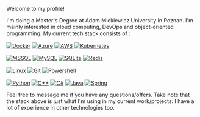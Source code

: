 Welcome to my profile!

I'm doing a Master's Degree at Adam Mickiewicz University in Poznan. I'm mainly interested in cloud computing, DevOps and object-oriented programming. My current tech stack consists of :


[<img alt="Docker" align="center" src="https://img.shields.io/badge/-Docker-247df2?style=flat&logo=docker&logoColor=white" />](https://www.docker.com)
[<img alt="Azure" align="center" src="https://img.shields.io/badge/Microsoft_Azure-0089D6?style=flat&logo=microsoft-azure&logoColor=white" />](https://azure.microsoft.com/en-us/)
[<img alt="AWS" align="center" src="https://img.shields.io/badge/AWS-FCC624?style=flat&logo=amazon&logoColor=black" />](https://aws.amazon.com/)
[<img alt="Kubernetes" align="center" src="https://img.shields.io/badge/kubernetes-%23326ce5.svg?style=flat&logo=kubernetes&logoColor=white" />](https://kubernetes.io/)

[<img alt="MSSQL" align="center" src="https://img.shields.io/badge/Microsoft_SQL_Server-CC2927?style=flat&logo=microsoft-sql-server&logoColor=white" />](https://www.microsoft.com/pl-pl/sql-server/sql-server-2022?rtc=1)
[<img alt="MySQL" align="center" src="https://img.shields.io/badge/MySQL-00000F?style=flat&logo=mysql&logoColor=white" />](https://www.mysql.com/)
[<img alt="SQLite" align="center" src="https://img.shields.io/badge/SQLite-07405E?style=flat&logo=sqlite&logoColor=white" />](https://www.sqlite.org/)
[<img alt="Redis" align="center" src="https://img.shields.io/badge/redis-%23DD0031.svg?&style=flat&logo=redis&logoColor=white" />](https://redis.io/)

[<img alt="Linux" align="center" src="https://img.shields.io/badge/Linux-FCC624?style=flat&logo=linux&logoColor=black" />](https://www.linuxfoundation.org/)
[<img alt="Git" align="center" src="https://img.shields.io/badge/GIT-E44C30?style=flat&logo=git&logoColor=white" />](https://git-scm.com/)
[<img alt="Powershell" align="center" src="https://img.shields.io/badge/PowerShell-5391FE?logo=powershell&logoColor=fff&style=for-the-badge)" />](https://learn.microsoft.com/en-us/powershell/scripting/overview?view=powershell-7.3)


[<img alt="Python" align="center" src="https://img.shields.io/badge/-Python-007aff?style=flat&logo=python&logoColor=white" />](https://www.python.org)
[<img alt="C++" align="center" src="https://img.shields.io/badge/-C%2B%2B-d42892?style=flat&logo=C%2B%2B&logoColor=white" />](https://docs.microsoft.com/cpp/)
[<img alt="C#" align="center" src="https://img.shields.io/badge/-C%23-088512?style=flat&logo=c-sharp&logoColor=white" />](https://docs.microsoft.com/dotnet/csharp/)
[<img alt="Java" align="center" src="https://img.shields.io/badge/-Java-ED8B00?style=flat&logo=java&logoColor=white" />](https://www.java.com/en/)
[<img alt="Spring" align="center" src="https://img.shields.io/badge/Spring-6DB33F?style=flat&logo=spring&logoColor=white" />](https://spring.io/)

Feel free to message me if you have any questions/offers. Take note that the stack above is just what I'm using in my current work/projects: I have a lot of experience in other technologies too.
